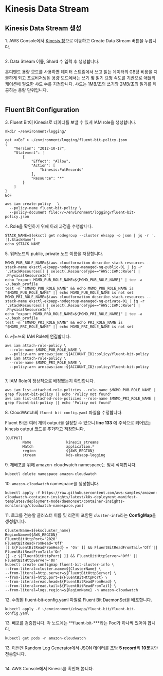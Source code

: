 # Kinesis Data Stream

## Kinesis Data Stream 생성

1\. AWS Console에서 [Kinesis 창](https://console.aws.amazon.com/kinesis)으로 이동하고 Create Data Stream 버튼을 누릅니다.

<img src="../.gitbook/assets/file.drawing (22).svg" alt="" class="gitbook-drawing">

2\. Data Stream 이름, Shard 수 입력 후 생성합니다.

온디맨드 용량 모드를 사용하면 데이터 스트림에서 쓰고 읽는 데이터의 GB당 비용을 지불하게 되고 프로비저닝된 용량 모드에서는 쓰기 및 읽기 요청 속도를 기반으로 애플리케이션에 필요한 샤드 수를 지정합니다. 샤드는 1MB/초의 쓰기와 2MB/초의 읽기를 제공하는 용량 단위입니다.

<img src="../.gitbook/assets/file.drawing (112).svg" alt="" class="gitbook-drawing">

## Fluent Bit Configuration

3\. Fluent Bit이 Kinesis로 데이터를 보낼 수 있게 IAM role을 생성합니다.

```
mkdir ~/environment/logging/

cat <<EoF > ~/environment/logging/fluent-bit-policy.json
{
    "Version": "2012-10-17",
    "Statement": [
        {
            "Effect": "Allow",
            "Action": [
                "kinesis:PutRecords"
            ],
            "Resource": "*"
        }
    ]
}
EoF

aws iam create-policy   \
  --policy-name fluent-bit-policy \
  --policy-document file://~/environment/logging/fluent-bit-policy.json

```

4\. Role을 확인하기 위해 아래 과정을 수행합니다.

```
STACK_NAME=$(eksctl get nodegroup --cluster eksapp -o json | jq -r '.[].StackName')
echo $STACK_NAME

```

5\. 워커노드의 public, private 노드 이름을 저장합니다.

```
MGMD_PUB_ROLE_NAME=$(aws cloudformation describe-stack-resources --stack-name eksctl-eksapp-nodegroup-managed-ng-public-01 | jq -r '.StackResources[] | select(.ResourceType=="AWS::IAM::Role") | .PhysicalResourceId')
echo "export MGMD_PUB_ROLE_NAME=${MGMD_PUB_ROLE_NAME}" | tee -a ~/.bash_profile
test -n "$MGMD_PUB_ROLE_NAME" && echo MGMD_PUB_ROLE_NAME is "$MGMD_PUB_ROLE_NAME" || echo MGMD_PUB_ROLE_NAME is not set
MGMD_PRI_ROLE_NAME=$(aws cloudformation describe-stack-resources --stack-name eksctl-eksapp-nodegroup-managed-ng-private-01 | jq -r '.StackResources[] | select(.ResourceType=="AWS::IAM::Role") | .PhysicalResourceId')
echo "export MGMD_PRO_ROLE_NAME=${MGMD_PRI_ROLE_NAME}" | tee -a ~/.bash_profile
test -n "$MGMD_PRI_ROLE_NAME" && echo PRI_ROLE_NAME is "$MGMD_PRI_ROLE_NAME" || echo MGMD_PRI_ROLE_NAME is not set

```

6\. 커노드의 IAM Role에 연결합니다.

```
aws iam attach-role-policy \
  --role-name $MGMD_PUB_ROLE_NAME \
  --policy-arn arn:aws:iam::${ACCOUNT_ID}:policy/fluent-bit-policy
aws iam attach-role-policy \
  --role-name $MGMD_PRI_ROLE_NAME \
  --policy-arn arn:aws:iam::${ACCOUNT_ID}:policy/fluent-bit-policy
  
```

7\. IAM Role이 정상적으로 배정됐는지 확인합니다.

```
aws iam list-attached-role-policies --role-name $MGMD_PUB_ROLE_NAME | grep fluent-bit-policy || echo 'Policy not found'
aws iam list-attached-role-policies --role-name $MGMD_PRI_ROLE_NAME | grep fluent-bit-policy || echo 'Policy not found'

```

8\. CloudWatch의 `fluent-bit-config.yaml` 파일을 수정합니다.

Fluent Bit은 여러 개의 output을 설정할 수 있으니 **line 133** 에 주석으로 되어있는 kinesis output 코드를 추가하고 저장합니다.

```
[OUTPUT]
        Name                kinesis_streams
        Match               application.*
        region              ${AWS_REGION}
        stream              kds-eksapp-logging
```

9\. 재배포를 위해 amazon-cloudwatch namespace는 임시 삭제합니다.

```
kubectl delete namespace amazon-cloudwatch

```

10\. `amazon-cloudwatch` namespace를 생성합니다.

```
kubectl apply -f https://raw.githubusercontent.com/aws-samples/amazon-cloudwatch-container-insights/latest/k8s-deployment-manifest-templates/deployment-mode/daemonset/container-insights-monitoring/cloudwatch-namespace.yaml

```

11\. 로그를 전송할 클러스터 이름 및 리전이 포함된 `cluster-info`라는 **ConfigMap**을 생성합니다.

```
ClusterName=${ekscluster_name}
RegionName=${AWS_REGION}
FluentBitHttpPort='2020'
FluentBitReadFromHead='Off'
[[ ${FluentBitReadFromHead} = 'On' ]] && FluentBitReadFromTail='Off'|| FluentBitReadFromTail='On'
[[ -z ${FluentBitHttpPort} ]] && FluentBitHttpServer='Off' || FluentBitHttpServer='On'
kubectl create configmap fluent-bit-cluster-info \
--from-literal=cluster.name=${ClusterName} \
--from-literal=http.server=${FluentBitHttpServer} \
--from-literal=http.port=${FluentBitHttpPort} \
--from-literal=read.head=${FluentBitReadFromHead} \
--from-literal=read.tail=${FluentBitReadFromTail} \
--from-literal=logs.region=${RegionName} -n amazon-cloudwatch

```

12\. 수정된 fluent-bit-config.yaml 파일로 Fluent Bit DaemonSet을 배포합니다.

```
kubectl apply -f ~/environment/eksapp/fluent-bit/fluent-bit-config.yaml

```

13\. 배포를 검증합니다. 각 노드에는 **fluent-bit-\***라는 Pod가 하나씩 있어야 합니다.

```
kubectl get pods -n amazon-cloudwatch

```

13\. 이번엔 Random Log Generator에서 JSON 데이터를 초당 **5 record**씩 **10분**동안 전송합니다.

<img src="../.gitbook/assets/file.drawing (95).svg" alt="" class="gitbook-drawing">

14\. AWS Console에서 Kinesis를 확인해 봅니다.

<img src="../.gitbook/assets/file.drawing (71).svg" alt="" class="gitbook-drawing">
